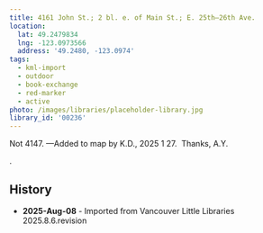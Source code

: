 ```yaml
---
title: 4161 John St.; 2 bl. e. of Main St.; E. 25th—26th Ave.
location:
  lat: 49.2479834
  lng: -123.0973566
  address: '49.2480, -123.0974'
tags:
  - kml-import
  - outdoor
  - book-exchange
  - red-marker
  - active
photo: /images/libraries/placeholder-library.jpg
library_id: '00236'
---
```

Not 4147.
—Added to map by K.D., 2025 1 27.  Thanks, A.Y.

.

## History
- **2025-Aug-08** - Imported from Vancouver Little Libraries 2025.8.6.revision
